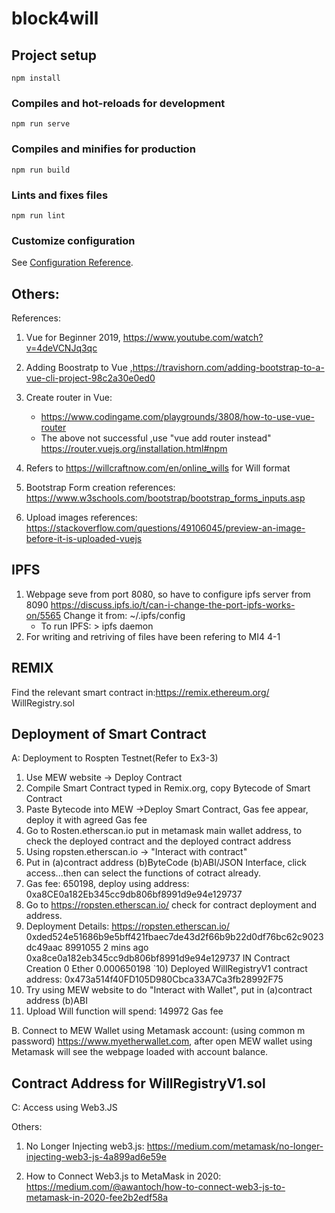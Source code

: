 # block4will

## Project setup
```
npm install
```

### Compiles and hot-reloads for development
```
npm run serve
```

### Compiles and minifies for production
```
npm run build
```

### Lints and fixes files
```
npm run lint
```

### Customize configuration
See [Configuration Reference](https://cli.vuejs.org/config/).


Others:
--------
References:
1) Vue for Beginner 2019, https://www.youtube.com/watch?v=4deVCNJq3qc
2) Adding Boostratp to Vue ,https://travishorn.com/adding-bootstrap-to-a-vue-cli-project-98c2a30e0ed0
3) Create router in Vue: 
    - https://www.codingame.com/playgrounds/3808/how-to-use-vue-router
    - The above not successful ,use "vue add router instead"
       https://router.vuejs.org/installation.html#npm 

4) Refers to  https://willcraftnow.com/en/online_wills for Will format

5) Bootstrap Form creation references: https://www.w3schools.com/bootstrap/bootstrap_forms_inputs.asp

6) Upload images references:    
   https://stackoverflow.com/questions/49106045/preview-an-image-before-it-is-uploaded-vuejs


IPFS
----
1) Webpage seve from port 8080, so have to configure ipfs server from 8090
   https://discuss.ipfs.io/t/can-i-change-the-port-ipfs-works-on/5565 
   Change it from: ~/.ipfs/config
   * To run IPFS: > ipfs daemon
2) For writing and retriving of files have been refering to MI4 4-1


REMIX
-----
Find the relevant smart contract in:https://remix.ethereum.org/
WillRegistry.sol


Deployment of Smart Contract
----------------------------
A: Deployment to Rospten Testnet(Refer to Ex3-3)
   1) Use MEW website -> Deploy Contract
   2) Compile Smart Contract typed in Remix.org, copy Bytecode of Smart Contract
   3) Paste Bytecode into MEW ->Deploy Smart Contract, Gas fee appear, deploy it with agreed Gas fee
   4) Go to Rosten.etherscan.io put in metamask main wallet address, to check the deployed contract and the deployed contract address
   5) Using ropsten.etherscan.io -> "Interact with contract" 
   6) Put in (a)contract address (b)ByteCode (b)ABI/JSON Interface, click access...then can select the functions of cotract already.  
   7) Gas fee: 650198, deploy using address: 0xa8CE0a182Eb345cc9db806bf8991d9e94e129737
   8) Go to https://ropsten.etherscan.io/ check for contract deployment and address.
   9) Deployment Details: https://ropsten.etherscan.io/
   0xded524e51686b9e5bff421fbaec7de43d2f66b9b22d0df76bc62c9023dc49aac	8991055	2 mins ago	0xa8ce0a182eb345cc9db806bf8991d9e94e129737	 IN 	 Contract Creation	0 Ether	0.000650198
  `10) Deployed WillRegistryV1 contract address: 0x473a514f40FD105D980Cbca33A7Ca3fb28992F75
   11) Try using MEW website to do "Interact with Wallet", put in (a)contract address (b)ABI
   12) Upload Will function will spend: 149972 Gas fee 


B. Connect to MEW Wallet using Metamask account: (using common m password)
   https://www.myetherwallet.com, after open MEW wallet using Metamask will see the webpage loaded with account balance. 


Contract Address for WillRegistryV1.sol
---------------------------------------



C: Access using Web3.JS



Others:
1) No Longer Injecting web3.js: https://medium.com/metamask/no-longer-injecting-web3-js-4a899ad6e59e

2) How to Connect Web3.js to MetaMask in 2020: https://medium.com/@awantoch/how-to-connect-web3-js-to-metamask-in-2020-fee2b2edf58a





